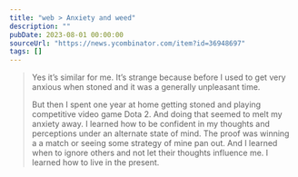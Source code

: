 ```yaml
---
title: "web > Anxiety and weed"
description: ""
pubDate: 2023-08-01 00:00:00
sourceUrl: "https://news.ycombinator.com/item?id=36948697"
tags: []
---
```


> Yes it’s similar for me. It’s strange because before I used to get very anxious when stoned and it was a generally unpleasant time.
> 
> But then I spent one year at home getting stoned and playing competitive video game Dota 2. And doing that seemed to melt my anxiety away. I learned how to be confident in my thoughts and perceptions under an alternate state of mind. The proof was winning a a match or seeing some strategy of mine pan out. And I learned when to ignore others and not let their thoughts influence me. I learned how to live in the present.